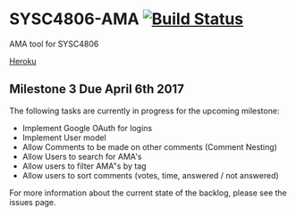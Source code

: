 # SYSC4806-AMA [![Build Status](https://travis-ci.org/rscarson/SYSC4806-AMA.svg?branch=master)](https://travis-ci.org/rscarson/SYSC4806-AMA)
AMA tool for SYSC4806

[Heroku](http://sysc4806-amatool.herokuapp.com/)

## Milestone 3 Due April 6th 2017
The following tasks are currently in progress for the upcoming milestone:
* Implement Google OAuth for logins
* Implement User model
* Allow Comments to be made on other comments (Comment Nesting)
* Allow Users to search for AMA's
* Allow users to filter AMA"s by tag
* Allow users to sort comments (votes, time, answered / not answered)

For more information about the current state of the backlog, please see the issues page.

